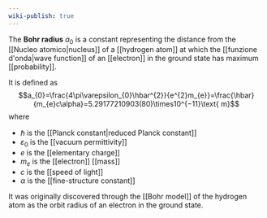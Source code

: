 ```yaml
---
wiki-publish: true
---
```

The **Bohr radius** $a_{0}$ is a constant representing the distance from the [[Nucleo atomico|nucleus]] of a [[hydrogen atom]] at which the [[funzione d'onda|wave function]] of an [[electron]] in the ground state has maximum [[probability]].

It is defined as
$$a_{0}=\frac{4\pi\varepsilon_{0}\hbar^{2}}{e^{2}m_{e}}=\frac{\hbar}{m_{e}c\alpha}=5.29177210903(80)\times10^{−11}\text{ m}$$
where
- $\hbar$ is the [[Planck constant|reduced Planck constant]]
- $\varepsilon_{0}$ is the [[vacuum permittivity]]
- $e$ is the [[elementary charge]]
- $m_{e}$ is the [[electron]] [[mass]]
- $c$ is the [[speed of light]]
- $\alpha$ is the [[fine-structure constant]]

It was originally discovered through the [[Bohr model]] of the hydrogen atom as the orbit radius of an electron in the ground state.